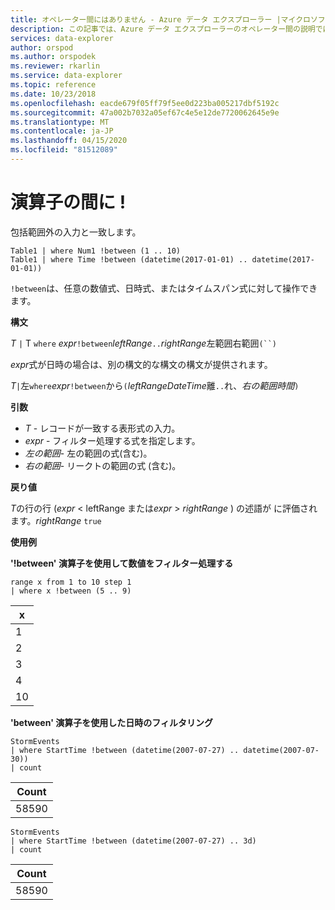 ```yaml
---
title: オペレーター間にはありません - Azure データ エクスプローラー |マイクロソフトドキュメント
description: この記事では、Azure データ エクスプローラーのオペレーター間の説明ではありません。
services: data-explorer
author: orspod
ms.author: orspodek
ms.reviewer: rkarlin
ms.service: data-explorer
ms.topic: reference
ms.date: 10/23/2018
ms.openlocfilehash: eacde679f05ff79f5ee0d223ba005217dbf5192c
ms.sourcegitcommit: 47a002b7032a05ef67c4e5e12de7720062645e9e
ms.translationtype: MT
ms.contentlocale: ja-JP
ms.lasthandoff: 04/15/2020
ms.locfileid: "81512089"
---
```

# <a name="between-operator"></a>演算子の間に !

包括範囲外の入力と一致します。

```kusto
Table1 | where Num1 !between (1 .. 10)
Table1 | where Time !between (datetime(2017-01-01) .. datetime(2017-01-01))
```

`!between`は、任意の数値式、日時式、またはタイムスパン式に対して操作できます。
 
**構文**

*T* `|` T `where` *expr*`!between`*leftRange*` .. `*rightRange*左範囲右範囲`(``)`   
 
*expr*式が日時の場合は、別の構文的な構文の構文が提供されます。

*T*`|`左`where`*expr*`!between`から`(`*leftRangeDateTime*離` .. `れ、*右の範囲時間*`)`   

**引数**

* *T* - レコードが一致する表形式の入力。
* *expr* - フィルター処理する式を指定します。
* *左の範囲*- 左の範囲の式(含む)。
* *右の範囲*- リークトの範囲の式 (含む)。

**戻り値**

*T*の行の行 (*expr* < leftRange または*expr* > *rightRange* ) の述語が に評価されます。*rightRange* `true`

**使用例**  

**'!between' 演算子を使用して数値をフィルター処理する**  

```kusto
range x from 1 to 10 step 1
| where x !between (5 .. 9)
```

|x|
|---|
|1|
|2|
|3|
|4|
|10|

**'between' 演算子を使用した日時のフィルタリング**  


```kusto
StormEvents
| where StartTime !between (datetime(2007-07-27) .. datetime(2007-07-30))
| count 
```

|Count|
|---|
|58590|


```kusto
StormEvents
| where StartTime !between (datetime(2007-07-27) .. 3d)
| count 
```

|Count|
|---|
|58590|